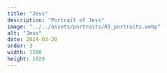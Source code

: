 ```yaml
---
title: "Jess"
description: "Portrait of Jess"
image: "../../assets/portraits/03_portraits.webp"
alt: "Jess"
date: 2024-03-20
order: 3
width: 1280
height: 1920
---
```

